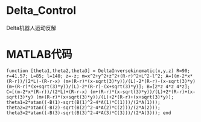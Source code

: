 # Delta_Control
Delta机器人运动反解
# MATLAB代码
`
function [theta1,theta2,theta3] = DeltaInversekinematic(x,y,z)
R=90;
r=41.57;
L=85;
l=140;
z=-z;
m=x^2+y^2+z^2+(R-r)^2+L^2-l^2;
A=[(m-2*x*(R-r))/(2*L)-(R-r-x)
   (m+(R-r)*(x-sqrt(3)*y))/(L)-2*(R-r)-(x-sqrt(3)*y)
   (m+(R-r)*(x+sqrt(3)*y))/(L)-2*(R-r)-(x+sqrt(3)*y)];
B=[2*z
   4*z
   4*z];
C=[(m-2*x*(R-r))/(2*L)+(R-r-x)
   (m+(R-r)*(x-sqrt(3)*y))/(L)+2*(R-r)+(x-sqrt(3)*y)
   (m+(R-r)*(x+sqrt(3)*y))/(L)+2*(R-r)+(x+sqrt(3)*y)];
theta1=2*atan((-B(1)-sqrt(B(1)^2-4*A(1)*C(1)))/(2*A(1)));
theta2=2*atan((-B(2)-sqrt(B(2)^2-4*A(2)*C(2)))/(2*A(2)));
theta3=2*atan((-B(3)-sqrt(B(3)^2-4*A(3)*C(3)))/(2*A(3)));
end
`
